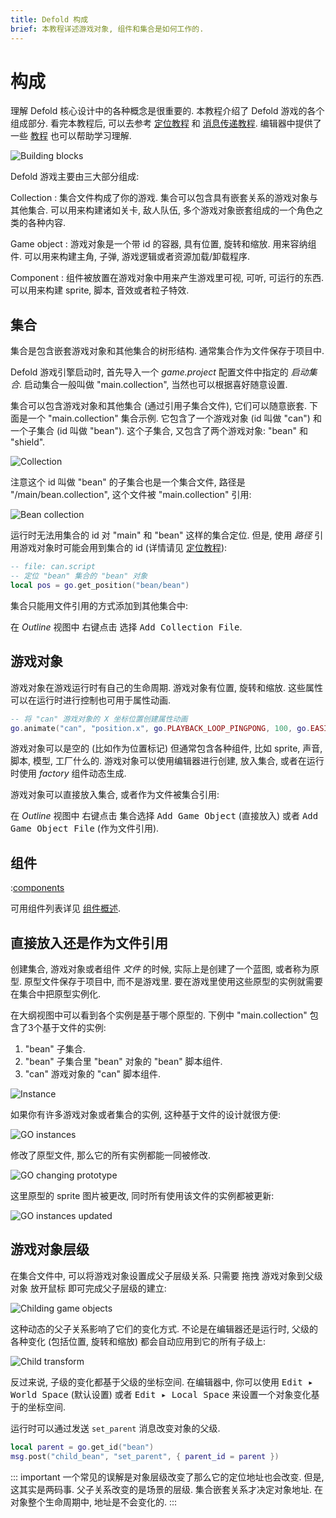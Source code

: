 ```yaml
---
title: Defold 构成
brief: 本教程详述游戏对象, 组件和集合是如何工作的.
---
```


#  构成

理解 Defold 核心设计中的各种概念是很重要的. 本教程介绍了 Defold 游戏的各个组成部分. 看完本教程后, 可以去参考 [定位教程](/manuals/addressing) 和 [消息传递教程](/manuals/message-passing). 编辑器中提供了一些 [教程](/tutorials/getting-started) 也可以帮助学习理解.

![Building blocks](images/building_blocks/building_blocks.png)

Defold 游戏主要由三大部分组成:

Collection
: 集合文件构成了你的游戏. 集合可以包含具有嵌套关系的游戏对象与其他集合. 可以用来构建诸如关卡, 敌人队伍, 多个游戏对象嵌套组成的一个角色之类的各种内容.

Game object
: 游戏对象是一个带 id 的容器, 具有位置, 旋转和缩放. 用来容纳组件. 可以用来构建主角, 子弹, 游戏逻辑或者资源加载/卸载程序.

Component
: 组件被放置在游戏对象中用来产生游戏里可视, 可听, 可运行的东西. 可以用来构建 sprite, 脚本, 音效或者粒子特效.

## 集合

集合是包含嵌套游戏对象和其他集合的树形结构. 通常集合作为文件保存于项目中.

Defold 游戏引擎启动时, 首先导入一个 *game.project* 配置文件中指定的 _启动集合_. 启动集合一般叫做 "main.collection",  当然也可以根据喜好随意设置.

集合可以包含游戏对象和其他集合 (通过引用子集合文件), 它们可以随意嵌套. 下面是一个 "main.collection" 集合示例. 它包含了一个游戏对象 (id 叫做 "can") 和一个子集合 (id 叫做 "bean"). 这个子集合, 又包含了两个游戏对象: "bean" 和 "shield".

![Collection](images/building_blocks/collection.png)

注意这个 id 叫做 "bean" 的子集合也是一个集合文件, 路径是 "/main/bean.collection", 这个文件被 "main.collection" 引用:

![Bean collection](images/building_blocks/bean_collection.png)

运行时无法用集合的 id 对 "main" 和 "bean" 这样的集合定位. 但是, 使用 _路径_ 引用游戏对象时可能会用到集合的 id (详情请见 [定位教程](/manuals/addressing)):

```lua
-- file: can.script
-- 定位 "bean" 集合的 "bean" 对象
local pos = go.get_position("bean/bean")
```

集合只能用文件引用的方式添加到其他集合中:

在 *Outline* 视图中 <kbd>右键点击</kbd> 选择 <kbd>Add Collection File</kbd>.

## 游戏对象

游戏对象在游戏运行时有自己的生命周期. 游戏对象有位置, 旋转和缩放. 这些属性可以在运行时进行控制也可用于属性动画.

```lua
-- 将 "can" 游戏对象的 X 坐标位置创建属性动画 
go.animate("can", "position.x", go.PLAYBACK_LOOP_PINGPONG, 100, go.EASING_LINEAR, 1.0)
```

游戏对象可以是空的 (比如作为位置标记) 但通常包含各种组件, 比如 sprite, 声音, 脚本, 模型, 工厂什么的. 游戏对象可以使用编辑器进行创建, 放入集合, 或者在运行时使用 _factory_ 组件动态生成.

游戏对象可以直接放入集合, 或者作为文件被集合引用:

在 *Outline* 视图中 <kbd>右键点击</kbd> 集合选择 <kbd>Add Game Object</kbd> (直接放入) 或者 <kbd>Add Game Object File</kbd> (作为文件引用).


## 组件

:[components](../shared/components.md)

可用组件列表详见 [组件概述](/manuals/components/).

## 直接放入还是作为文件引用

创建集合, 游戏对象或者组件 _文件_ 的时候, 实际上是创建了一个蓝图, 或者称为原型. 原型文件保存于项目中, 而不是游戏里. 要在游戏里使用这些原型的实例就需要在集合中把原型实例化.

在大纲视图中可以看到各个实例是基于哪个原型的. 下例中 "main.collection" 包含了3个基于文件的实例:

1. "bean" 子集合.
2. "bean" 子集合里 "bean" 对象的 "bean" 脚本组件.
3. "can" 游戏对象的 "can" 脚本组件.

![Instance](images/building_blocks/instance.png)

如果你有许多游戏对象或者集合的实例, 这种基于文件的设计就很方便:

![GO instances](images/building_blocks/go_instance.png)

修改了原型文件, 那么它的所有实例都能一同被修改.

![GO changing prototype](images/building_blocks/go_change_blueprint.png)

这里原型的 sprite 图片被更改, 同时所有使用该文件的实例都被更新:

![GO instances updated](images/building_blocks/go_instance2.png)

## 游戏对象层级

在集合文件中, 可以将游戏对象设置成父子层级关系. 只需要 <kbd>拖拽</kbd> 游戏对象到父级对象 <kbd>放开鼠标</kbd> 即可完成父子层级的建立:

![Childing game objects](images/building_blocks/childing.png)

这种动态的父子关系影响了它们的变化方式. 不论是在编辑器还是运行时, 父级的各种变化 (包括位置, 旋转和缩放) 都会自动应用到它的所有子级上:

![Child transform](images/building_blocks/child_transform.png)

反过来说, 子级的变化都基于父级的坐标空间. 在编辑器中, 你可以使用 <kbd>Edit ▸ World Space</kbd> (默认设置) 或者 <kbd>Edit ▸ Local Space</kbd> 来设置一个对象变化基于的坐标空间.

运行时可以通过发送 `set_parent` 消息改变对象的父级.

```lua
local parent = go.get_id("bean")
msg.post("child_bean", "set_parent", { parent_id = parent })
```

::: important
一个常见的误解是对象层级改变了那么它的定位地址也会改变. 但是, 这其实是两码事. 父子关系改变的是场景的层级. 集合嵌套关系才决定对象地址. 在对象整个生命周期中, 地址是不会变化的.
:::

